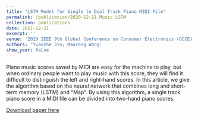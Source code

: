 ```yaml
---
title: "LSTM Model for Single to Dual Track Piano MIDI File"
permalink: /publication/2020-12-21 Music LSTM
collection: publications
date: 2021-12-21
excerpt: ''
venue: '2020 IEEE 9th Global Conference on Consumer Electronics (GCCE)'
authors: 'Yuanzhe Jin; Maorong Wang'
show_year: false
---
```

Piano music scores saved by MIDI are easy for the machine to play, but when ordinary people want to play music with this score, they will find it difficult to distinguish the left and right-hand scores. In this article, we give the algorithm based on the neural network that combines long and short-term memory (LSTM) and “Map”. By using this algorithm, a single track piano score in a MIDI file can be divided into two-hand piano scores.

[Download paper here](https://ieeexplore.ieee.org/abstract/document/9291967)
